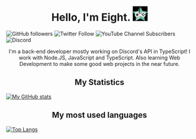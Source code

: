 <p>
  <h1 align="center">Hello, I'm Eight. <img src="https://raw.githubusercontent.com/NotReallyEight/NotReallyEight/main/pfp.gif" width="40"></img></h1>
</p>

![GitHub followers](https://img.shields.io/github/followers/NotReallyEight?color=black&label=GitHub&logo=github&style=flat-square) ![Twitter Follow](https://img.shields.io/twitter/follow/NotReallyEight?color=blue&label=Twitter&logo=twitter&style=flat-square) ![YouTube Channel Subscribers](https://img.shields.io/youtube/channel/subscribers/UC4LlMiEatuzl-l275W1gWSg?color=red&label=YouTube&logo=youtube&style=flat-square) ![Discord](https://img.shields.io/discord/746291190009430049?color=%235865F2&label=Discord%20Server&logo=discord&style=flat-square)

<p align="center">
  I'm a back-end developer mostly working on Discord's API in TypeScript! I work with Node.JS, JavaScript and TypeScript. Also learning Web Development to make some good web projects in the near future.
</p>

<p>
  <h2 align="center">My Statistics</h2>

  [![My GitHub stats](https://github-readme-stats.vercel.app/api?username=NotReallyEight&show_icons=true&theme=onedark)](https://github.com/anuraghazra/github-readme-stats)

</p>

<p>
  <h2 align="center">My most used languages</h2>

  [![Top Langs](https://github-readme-stats.vercel.app/api/top-langs/?username=NotReallyEight&layout=compat)](https://github.com/anuraghazra/github-readme-stats)

</p>
